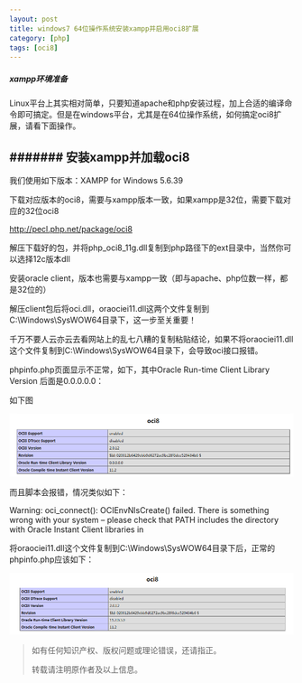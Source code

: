 ```yaml
---
layout: post
title: windows7 64位操作系统安装xampp并启用oci8扩展
category: [php]
tags: [oci8]
---
```


##### xampp环境准备
Linux平台上其实相对简单，只要知道apache和php安装过程，加上合适的编译命令即可搞定。但是在windows平台，尤其是在64位操作系统，如何搞定oci8扩展，请看下面操作。


####### 安装xampp并加载oci8
----
我们使用如下版本：XAMPP for Windows 5.6.39

下载对应版本的oci8，需要与xampp版本一致，如果xampp是32位，需要下载对应的32位oci8

http://pecl.php.net/package/oci8

解压下载好的包，并将php_oci8_11g.dll复制到php路径下的ext目录中，当然你可以选择12c版本dll

安装oracle client，版本也需要与xampp一致（即与apache、php位数一样，都是32位的）

解压client包后将oci.dll，oraociei11.dll这两个文件复制到C:\Windows\SysWOW64目录下，这一步至关重要！

千万不要人云亦云去看网站上的乱七八糟的复制粘贴结论，如果不将oraociei11.dll这个文件复制到C:\Windows\SysWOW64目录下，会导致oci接口报错。

phpinfo.php页面显示不正常，如下，其中Oracle Run-time Client Library Version 后面是0.0.0.0.0：

如下图

![image](/img/2020-03-06-php-oci8/oci8_1.png)

而且脚本会报错，情况类似如下：

Warning: oci_connect(): OCIEnvNlsCreate() failed. There is something wrong with your system – please check that PATH includes the directory with Oracle Instant Client libraries in

将oraociei11.dll这个文件复制到C:\Windows\SysWOW64目录下后，正常的phpinfo.php应该如下：

![image](/img/2020-03-06-php-oci8/oci8_2.png)

> 如有任何知识产权、版权问题或理论错误，还请指正。
>
> 转载请注明原作者及以上信息。

